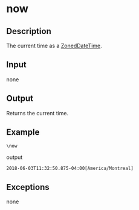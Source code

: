 now
===

## Description

The current time as a [ZonedDateTime](https://docs.oracle.com/javase/8/docs/api/java/time/ZonedDateTime.html).

## Input

none

## Output

Returns the current time.

## Example

    \now

output

    2018-06-03T11:32:50.875-04:00[America/Montreal]

## Exceptions

none
